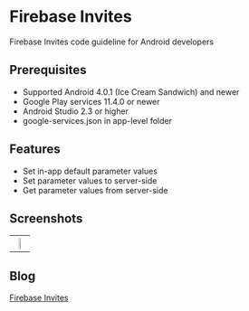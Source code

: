 # Firebase Invites
Firebase Invites code guideline for Android developers

## Prerequisites
* Supported Android 4.0.1 (Ice Cream Sandwich) and newer
* Google Play services 11.4.0 or newer
* Android Studio 2.3 or higher
* google-services.json in app-level folder

## Features
* Set in-app default parameter values
* Set parameter values to server-side
* Get parameter values from server-side

## Screenshots
<table width="100%">
	<tr>
	  <th><img src="https://user-images.githubusercontent.com/1763410/31031719-a887c692-a583-11e7-9f08-aa57a9d38035.png" width="33%"></th>
	</tr>
</table>

## Blog
[Firebase Invites](https://medium.com/@jirawatee/รู้จัก-firebase-invites-ตั้งแต่-zero-จนเป็น-hero-d6dbd1e56216)
